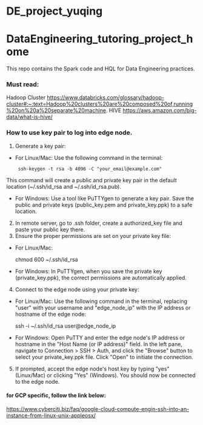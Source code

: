 # DE_project_yuqing



# DataEngineering_tutoring_project_home


This repo contains the Spark code and HQL for Data Engineering practices.

### Must read:
Hadoop Cluster
https://www.databricks.com/glossary/hadoop-cluster#:~:text=Hadoop%20clusters%20are%20composed%20of,running%20on%20a%20separate%20machine.
HIVE 
https://aws.amazon.com/big-data/what-is-hive/


### How to use key pair to log into edge node.
1. Generate a key pair:

  * For Linux/Mac: Use the following command in the terminal:

         ssh-keygen -t rsa -b 4096 -C "your_email@example.com"

This command will create a public and private key pair in the default location (~/.ssh/id\_rsa and ~/.ssh/id\_rsa.pub).
  * For Windows: Use a tool like PuTTYgen to generate a key pair. Save the public and private keys (public\_key.pem and private\_key.ppk) to a safe location.
2. In remote server, go to .ssh folder, create a authorized_key file and paste your public key there.
3. Ensure the proper permissions are set on your private key file:

  * For Linux/Mac:


    chmod 600 ~/.ssh/id_rsa
  * For Windows: In PuTTYgen, when you save the private key (private\_key.ppk), the correct permissions are automatically applied.
4. Connect to the edge node using your private key:

  * For Linux/Mac: Use the following command in the terminal, replacing "user" with your username and "edge\_node\_ip" with the IP address or hostname of the edge node:


    ssh -i ~/.ssh/id_rsa user@edge_node_ip
  * For Windows: Open PuTTY and enter the edge node's IP address or hostname in the "Host Name (or IP address)" field. In the left pane, navigate to Connection \> SSH \> Auth, and click the "Browse" button to select your private\_key.ppk file. Click "Open" to initiate the connection.
5. If prompted, accept the edge node's host key by typing "yes" (Linux/Mac) or clicking "Yes" (Windows). You should now be connected to the edge node.

#### for GCP specific, follow the link below:
https://www.cyberciti.biz/faq/google-cloud-compute-engin-ssh-into-an-instance-from-linux-unix-appleosx/